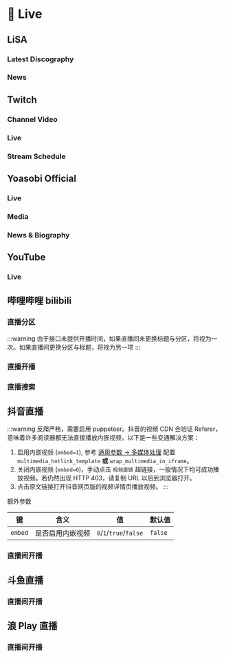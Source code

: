 # 🎥 Live

## LiSA <Site url="www.sonymusic.co.jp"/>

### Latest Discography <Site url="www.lxixsxa.com/" size="sm" />

<Route namespace="lxixsxa" :data='{"path":"/disco","categories":["live"],"example":"/lxixsxa/disco","parameters":{},"features":{"requireConfig":false,"requirePuppeteer":false,"antiCrawler":false,"supportBT":false,"supportPodcast":false,"supportScihub":false},"radar":[{"source":["www.lxixsxa.com/","www.lxixsxa.com/discography"]}],"name":"Latest Discography","maintainers":["Kiotlin"],"url":"www.lxixsxa.com/","location":"discography.ts"}' :test='{"code":1,"message":"AssertionError: expected -8291020435 to be greater than -432000000\n    at checkDate (/home/runner/work/RSSHub/RSSHub/lib/routes.test.ts:35:46)\n    at checkRSS (/home/runner/work/RSSHub/RSSHub/lib/routes.test.ts:61:13)\n    at processTicksAndRejections (node:internal/process/task_queues:105:5)\n    at /home/runner/work/RSSHub/RSSHub/lib/routes.test.ts:80:17\n    at runTest (file:///home/runner/work/RSSHub/RSSHub/node_modules/.pnpm/@vitest+runner@2.0.5/node_modules/@vitest/runner/dist/index.js:960:11)\n    at async Promise.all (index 1108)\n    at runSuite (file:///home/runner/work/RSSHub/RSSHub/node_modules/.pnpm/@vitest+runner@2.0.5/node_modules/@vitest/runner/dist/index.js:1102:13)\n    at runSuite (file:///home/runner/work/RSSHub/RSSHub/node_modules/.pnpm/@vitest+runner@2.0.5/node_modules/@vitest/runner/dist/index.js:1116:15)\n    at runFiles (file:///home/runner/work/RSSHub/RSSHub/node_modules/.pnpm/@vitest+runner@2.0.5/node_modules/@vitest/runner/dist/index.js:1173:5)\n    at startTests (file:///home/runner/work/RSSHub/RSSHub/node_modules/.pnpm/@vitest+runner@2.0.5/node_modules/@vitest/runner/dist/index.js:1182:3)\n    at file:///home/runner/work/RSSHub/RSSHub/node_modules/.pnpm/vitest@2.0.5_@types+node@22.10.1_jsdom@25.0.1_bufferutil@4.0.8_utf-8-validate@5.0.10_/node_modules/vitest/dist/chunks/runBaseTests.CyvqmuC9.js:130:11\n    at withEnv (file:///home/runner/work/RSSHub/RSSHub/node_modules/.pnpm/vitest@2.0.5_@types+node@22.10.1_jsdom@25.0.1_bufferutil@4.0.8_utf-8-validate@5.0.10_/node_modules/vitest/dist/chunks/runBaseTests.CyvqmuC9.js:94:5)\n    at run (file:///home/runner/work/RSSHub/RSSHub/node_modules/.pnpm/vitest@2.0.5_@types+node@22.10.1_jsdom@25.0.1_bufferutil@4.0.8_utf-8-validate@5.0.10_/node_modules/vitest/dist/chunks/runBaseTests.CyvqmuC9.js:116:3)\n    at runBaseTests (file:///home/runner/work/RSSHub/RSSHub/node_modules/.pnpm/vitest@2.0.5_@types+node@22.10.1_jsdom@25.0.1_bufferutil@4.0.8_utf-8-validate@5.0.10_/node_modules/vitest/dist/chunks/base.CC5R_kgU.js:31:3)\n    at ForksBaseWorker.executeTests (file:///home/runner/work/RSSHub/RSSHub/node_modules/.pnpm/vitest@2.0.5_@types+node@22.10.1_jsdom@25.0.1_bufferutil@4.0.8_utf-8-validate@5.0.10_/node_modules/vitest/dist/workers/forks.js:25:7)\n    at execute (file:///home/runner/work/RSSHub/RSSHub/node_modules/.pnpm/vitest@2.0.5_@types+node@22.10.1_jsdom@25.0.1_bufferutil@4.0.8_utf-8-validate@5.0.10_/node_modules/vitest/dist/worker.js:115:5)"}' />

### News <Site url="www.lxixsxa.com/" size="sm" />

<Route namespace="lxixsxa" :data='{"path":"/info","categories":["live"],"example":"/lxixsxa/info","parameters":{},"features":{"requireConfig":false,"requirePuppeteer":false,"antiCrawler":false,"supportBT":false,"supportPodcast":false,"supportScihub":false},"radar":[{"source":["www.lxixsxa.com/","www.lxixsxa.com/info"]}],"name":"News","maintainers":["Kiotlin"],"url":"www.lxixsxa.com/","location":"information.ts"}' :test='{"code":0}' />

## Twitch <Site url="www.twitch.tv"/>

### Channel Video <Site url="www.twitch.tv" size="sm" />

<Route namespace="twitch" :data='{"path":"/video/:login/:filter?","categories":["live","popular"],"view":3,"example":"/twitch/video/riotgames/highlights","parameters":{"login":"Twitch username","filter":{"description":"Video type, Default to all","options":[{"value":"archive","label":"Archive"},{"value":"highlights","label":"Highlights"},{"value":"all","label":"All"}],"default":"all"}},"features":{"requireConfig":false,"requirePuppeteer":false,"antiCrawler":false,"supportBT":false,"supportPodcast":false,"supportScihub":false},"radar":[{"source":["www.twitch.tv/:login/videos"],"target":"/video/:login"}],"name":"Channel Video","maintainers":["hoilc"],"location":"video.ts"}' :test='{"code":0}' />

### Live <Site url="www.twitch.tv" size="sm" />

<Route namespace="twitch" :data='{"path":"/live/:login","categories":["live","popular"],"view":5,"example":"/twitch/live/riotgames","parameters":{"login":"Twitch username"},"features":{"requireConfig":false,"requirePuppeteer":false,"antiCrawler":false,"supportBT":false,"supportPodcast":false,"supportScihub":false},"name":"Live","maintainers":["hoilc"],"location":"live.ts"}' :test='{"code":0}' />

### Stream Schedule <Site url="www.twitch.tv" size="sm" />

<Route namespace="twitch" :data='{"path":"/schedule/:login","categories":["live"],"example":"/twitch/schedule/riotgames","parameters":{"login":"Twitch username"},"features":{"requireConfig":false,"requirePuppeteer":false,"antiCrawler":false,"supportBT":false,"supportPodcast":false,"supportScihub":false},"radar":[{"source":["www.twitch.tv/:login/schedule"]}],"name":"Stream Schedule","maintainers":["hoilc"],"location":"schedule.ts"}' :test='{"code":0}' />

## Yoasobi Official <Site url="www.yoasobi-music.jp"/>

### Live <Site url="www.yoasobi-music.jp/" size="sm" />

<Route namespace="yoasobi-music" :data='{"path":"/live","categories":["live"],"example":"/yoasobi-music/live","parameters":{},"features":{"requireConfig":false,"requirePuppeteer":false,"antiCrawler":false,"supportBT":false,"supportPodcast":false,"supportScihub":false},"radar":[{"source":["www.yoasobi-music.jp/","www.yoasobi-music.jp/live"]}],"name":"Live","maintainers":["Kiotlin"],"url":"www.yoasobi-music.jp/","location":"live.ts"}' :test='undefined' />

### Media <Site url="www.yoasobi-music.jp/" size="sm" />

<Route namespace="yoasobi-music" :data='{"path":"/media","categories":["live"],"example":"/yoasobi-music/media","parameters":{},"features":{"requireConfig":false,"requirePuppeteer":false,"antiCrawler":false,"supportBT":false,"supportPodcast":false,"supportScihub":false},"radar":[{"source":["www.yoasobi-music.jp/","www.yoasobi-music.jp/media"]}],"name":"Media","maintainers":["Kiotlin"],"url":"www.yoasobi-music.jp/","location":"media.ts"}' :test='undefined' />

### News & Biography <Site url="www.yoasobi-music.jp/" size="sm" />

<Route namespace="yoasobi-music" :data='{"path":"/info/:category?","categories":["live"],"example":"/yoasobi-music/info/news","parameters":{"category":"`news`, `biography`"},"features":{"requireConfig":false,"requirePuppeteer":false,"antiCrawler":false,"supportBT":false,"supportPodcast":false,"supportScihub":false},"radar":[{"source":["www.yoasobi-music.jp/","www.yoasobi-music.jp/:category"],"target":"/info/:category"}],"name":"News & Biography","maintainers":[],"url":"www.yoasobi-music.jp/","location":"info.ts"}' :test='undefined' />

## YouTube <Site url="youtube.com"/>

### Live <Site url="youtube.com" size="sm" />

<Route namespace="youtube" :data='{"path":"/live/:username/:embed?","categories":["live"],"example":"/youtube/live/@GawrGura","parameters":{"username":"YouTuber id","embed":"Default to embed the video, set to any value to disable embedding"},"features":{"requireConfig":[{"name":"YOUTUBE_KEY","description":" YouTube API Key, support multiple keys, split them with `,`, [API Key application](https://console.developers.google.com/)"}],"requirePuppeteer":false,"antiCrawler":false,"supportBT":false,"supportPodcast":false,"supportScihub":false},"name":"Live","maintainers":["sussurr127"],"location":"live.ts"}' :test='undefined' />

## 哔哩哔哩 bilibili <Site url="www.bilibili.com"/>

### 直播分区 <Site url="www.bilibili.com" size="sm" />

<Route namespace="bilibili" :data='{"path":"/live/area/:areaID/:order","categories":["live"],"example":"/bilibili/live/area/207/online","parameters":{"areaID":"分区 ID 分区增删较多, 可通过 [分区列表](https://api.live.bilibili.com/room/v1/Area/getList) 查询","order":"排序方式, live_time 开播时间, online 人气"},"features":{"requireConfig":false,"requirePuppeteer":false,"antiCrawler":false,"supportBT":false,"supportPodcast":false,"supportScihub":false},"name":"直播分区","maintainers":["Qixingchen"],"description":":::warning\n  由于接口未提供开播时间，如果直播间未更换标题与分区，将视为一次。如果直播间更换分区与标题，将视为另一项\n  :::","location":"live-area.ts"}' :test='{"code":0}' />

:::warning
  由于接口未提供开播时间，如果直播间未更换标题与分区，将视为一次。如果直播间更换分区与标题，将视为另一项
  :::

### 直播开播 <Site url="www.bilibili.com" size="sm" />

<Route namespace="bilibili" :data='{"path":"/live/room/:roomID","categories":["live"],"example":"/bilibili/live/room/3","parameters":{"roomID":"房间号, 可在直播间 URL 中找到, 长短号均可"},"features":{"requireConfig":false,"requirePuppeteer":false,"antiCrawler":false,"supportBT":false,"supportPodcast":false,"supportScihub":false},"radar":[{"source":["live.bilibili.com/:roomID"]}],"name":"直播开播","maintainers":["Qixingchen"],"location":"live-room.ts"}' :test='{"code":0}' />

### 直播搜索 <Site url="www.bilibili.com" size="sm" />

<Route namespace="bilibili" :data='{"path":"/live/search/:key/:order","categories":["live"],"example":"/bilibili/live/search/dota/online","parameters":{"key":"搜索关键字","order":"排序方式, live_time 开播时间, online 人气"},"features":{"requireConfig":false,"requirePuppeteer":false,"antiCrawler":false,"supportBT":false,"supportPodcast":false,"supportScihub":false},"name":"直播搜索","maintainers":["Qixingchen"],"location":"live-search.ts"}' :test='{"code":0}' />

## 抖音直播 <Site url="douyin.com"/>

:::warning
反爬严格，需要启用 puppeteer。抖音的视频 CDN 会验证 Referer，意味着许多阅读器都无法直接播放内嵌视频，以下是一些变通解决方案：

1.  启用内嵌视频 (`embed=1`), 参考 [通用参数 -> 多媒体处理](/parameter#多媒体处理) 配置 `multimedia_hotlink_template` **或** `wrap_multimedia_in_iframe`。
2.  关闭内嵌视频 (`embed=0`)，手动点击 `视频直链` 超链接，一般情况下均可成功播放视频。若仍然出现 HTTP 403，请复制 URL 以后到浏览器打开。
3.  点击原文链接打开抖音网页版的视频详情页播放视频。
:::

额外参数

| 键      | 含义             | 值                     | 默认值  |
| ------- | ---------------- | ---------------------- | ------- |
| `embed` | 是否启用内嵌视频 | `0`/`1`/`true`/`false` | `false` |

### 直播间开播 <Site url="douyin.com" size="sm" />

<Route namespace="douyin" :data='{"path":"/live/:rid","categories":["live"],"example":"/douyin/live/685317364746","parameters":{"rid":"直播间 id, 可在主播直播间页 URL 中找到"},"features":{"requireConfig":false,"requirePuppeteer":true,"antiCrawler":true,"supportBT":false,"supportPodcast":false,"supportScihub":false},"radar":[{"source":["live.douyin.com/:rid"]}],"name":"直播间开播","maintainers":["TonyRL"],"location":"live.ts"}' :test='{"code":0}' />

## 斗鱼直播 <Site url="www.douyu.com"/>

### 直播间开播 <Site url="www.douyu.com" size="sm" />

<Route namespace="douyu" :data='{"path":"/room/:id","categories":["live"],"example":"/douyu/room/24422","parameters":{"id":"直播间 id, 可在主播直播间页 URL 中找到"},"features":{"requireConfig":false,"requirePuppeteer":false,"antiCrawler":false,"supportBT":false,"supportPodcast":false,"supportScihub":false},"radar":[{"source":["www.douyu.com/:id","www.douyu.com/"]}],"name":"直播间开播","maintainers":["DIYgod","ChaosTong"],"location":"room.ts"}' :test='{"code":0}' />

## 浪 Play 直播 <Site url="lang.live"/>

### 直播间开播 <Site url="lang.live" size="sm" />

<Route namespace="lang" :data='{"path":"/live/room/:id","categories":["live"],"example":"/lang/live/room/1352360","parameters":{"id":"直播间 id, 可在主播直播间页 URL 中找到"},"features":{"requireConfig":false,"requirePuppeteer":false,"antiCrawler":true,"supportBT":false,"supportPodcast":false,"supportScihub":false},"radar":[{"source":["lang.live/room/:id"]}],"name":"直播间开播","maintainers":["MittWillson"],"location":"room.ts"}' :test='{"code":1,"message":"AssertionError: expected 503 to be 200 // Object.is equality\n    at /home/runner/work/RSSHub/RSSHub/lib/routes.test.ts:79:41\n    at processTicksAndRejections (node:internal/process/task_queues:105:5)\n    at runTest (file:///home/runner/work/RSSHub/RSSHub/node_modules/.pnpm/@vitest+runner@2.0.5/node_modules/@vitest/runner/dist/index.js:960:11)\n    at async Promise.all (index 1060)\n    at runSuite (file:///home/runner/work/RSSHub/RSSHub/node_modules/.pnpm/@vitest+runner@2.0.5/node_modules/@vitest/runner/dist/index.js:1102:13)\n    at runSuite (file:///home/runner/work/RSSHub/RSSHub/node_modules/.pnpm/@vitest+runner@2.0.5/node_modules/@vitest/runner/dist/index.js:1116:15)\n    at runFiles (file:///home/runner/work/RSSHub/RSSHub/node_modules/.pnpm/@vitest+runner@2.0.5/node_modules/@vitest/runner/dist/index.js:1173:5)\n    at startTests (file:///home/runner/work/RSSHub/RSSHub/node_modules/.pnpm/@vitest+runner@2.0.5/node_modules/@vitest/runner/dist/index.js:1182:3)\n    at file:///home/runner/work/RSSHub/RSSHub/node_modules/.pnpm/vitest@2.0.5_@types+node@22.10.1_jsdom@25.0.1_bufferutil@4.0.8_utf-8-validate@5.0.10_/node_modules/vitest/dist/chunks/runBaseTests.CyvqmuC9.js:130:11\n    at withEnv (file:///home/runner/work/RSSHub/RSSHub/node_modules/.pnpm/vitest@2.0.5_@types+node@22.10.1_jsdom@25.0.1_bufferutil@4.0.8_utf-8-validate@5.0.10_/node_modules/vitest/dist/chunks/runBaseTests.CyvqmuC9.js:94:5)\n    at run (file:///home/runner/work/RSSHub/RSSHub/node_modules/.pnpm/vitest@2.0.5_@types+node@22.10.1_jsdom@25.0.1_bufferutil@4.0.8_utf-8-validate@5.0.10_/node_modules/vitest/dist/chunks/runBaseTests.CyvqmuC9.js:116:3)\n    at runBaseTests (file:///home/runner/work/RSSHub/RSSHub/node_modules/.pnpm/vitest@2.0.5_@types+node@22.10.1_jsdom@25.0.1_bufferutil@4.0.8_utf-8-validate@5.0.10_/node_modules/vitest/dist/chunks/base.CC5R_kgU.js:31:3)\n    at ForksBaseWorker.executeTests (file:///home/runner/work/RSSHub/RSSHub/node_modules/.pnpm/vitest@2.0.5_@types+node@22.10.1_jsdom@25.0.1_bufferutil@4.0.8_utf-8-validate@5.0.10_/node_modules/vitest/dist/workers/forks.js:25:7)\n    at execute (file:///home/runner/work/RSSHub/RSSHub/node_modules/.pnpm/vitest@2.0.5_@types+node@22.10.1_jsdom@25.0.1_bufferutil@4.0.8_utf-8-validate@5.0.10_/node_modules/vitest/dist/worker.js:115:5)\n    at onMessage (file:///home/runner/work/RSSHub/RSSHub/node_modules/.pnpm/tinypool@1.0.1/node_modules/tinypool/dist/entry/process.js:55:20)"}' />

